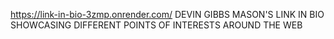 https://link-in-bio-3zmp.onrender.com/
DEVIN GIBBS MASON'S LINK IN BIO SHOWCASING DIFFERENT POINTS OF INTERESTS AROUND THE WEB
